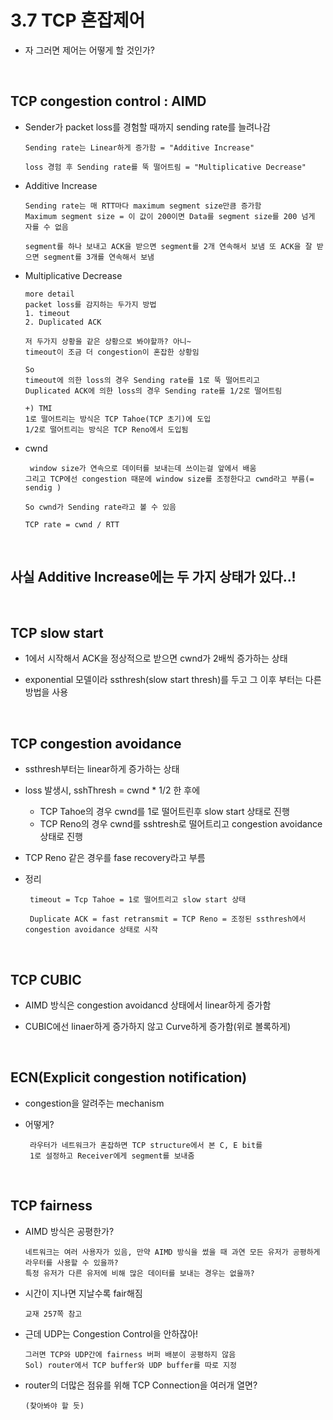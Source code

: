 3.7 TCP 혼잡제어
==============
* 자 그러면 제어는 어떻게 할 것인가?

<br/>

TCP congestion control : AIMD
---------------------------
* Sender가 packet loss를 경험할 때까지 sending rate를 늘려나감
  ```
  Sending rate는 Linear하게 증가함 = "Additive Increase"

  loss 경험 후 Sending rate를 뚝 떨어트림 = "Multiplicative Decrease"
  ```

* Additive Increase
  ```
  Sending rate는 매 RTT마다 maximum segment size만큼 증가함
  Maximum segment size = 이 값이 200이면 Data를 segment size를 200 넘게 자를 수 없음

  segment를 하나 보내고 ACK을 받으면 segment를 2개 연속해서 보냄 또 ACK을 잘 받으면 segment를 3개를 연속해서 보냄
  ```

* Multiplicative Decrease
  ```
  more detail
  packet loss를 감지하는 두가지 방법
  1. timeout
  2. Duplicated ACK

  저 두가지 상황을 같은 상황으로 봐야할까? 아니~
  timeout이 조금 더 congestion이 혼잡한 상황임

  So
  timeout에 의한 loss의 경우 Sending rate를 1로 뚝 떨어트리고
  Duplicated ACK에 의한 loss의 경우 Sending rate를 1/2로 떨어트림

  +) TMI
  1로 떨어트리는 방식은 TCP Tahoe(TCP 초기)에 도입
  1/2로 떨어트리는 방식은 TCP Reno에서 도입됨
  ```

* cwnd
  ```
   window size가 연속으로 데이터를 보내는데 쓰이는걸 앞에서 배움
  그리고 TCP에선 congestion 때문에 window size를 조정한다고 cwnd라고 부름(= sendig )

  So cwnd가 Sending rate라고 볼 수 있음

  TCP rate = cwnd / RTT
  ```
<br/>


## 사실 Additive Increase에는 두 가지 상태가 있다..!
<br/>

TCP slow start
------------------
* 1에서 시작해서 ACK을 정상적으로 받으면 cwnd가 2배씩 증가하는 상태

* exponential 모델이라 ssthresh(slow start thresh)를 두고 그 이후 부터는 다른 방법을 사용
  
<br/>

TCP congestion avoidance
-------------------
* ssthresh부터는 linear하게 증가하는 상태

* loss 발생시, sshThresh = cwnd * 1/2 한 후에
  - TCP Tahoe의 경우 cwnd를 1로 떨어트린후 slow start 상태로 진행
  - TCP Reno의 경우 cwnd를 sshtresh로 떨어트리고 congestion avoidance 상태로 진행

* TCP Reno 같은 경우를 fase recovery라고 부름

* 정리
  ```
   timeout = Tcp Tahoe = 1로 떨어트리고 slow start 상태
  
   Duplicate ACK = fast retransmit = TCP Reno = 조정된 ssthresh에서 congestion avoidance 상태로 시작
  ```
<br/>

TCP CUBIC
---------
* AIMD 방식은 congestion avoidancd 상태에서 linear하게 증가함

* CUBIC에선 linaer하게 증가하지 않고 Curve하게 증가함(위로 볼록하게)

<br/>

ECN(Explicit congestion notification)
-------------------------------------
* congestion을 알려주는 mechanism

* 어떻게?
  ```
   라우터가 네트워크가 혼잡하면 TCP structure에서 본 C, E bit를
   1로 설정하고 Receiver에게 segment를 보내줌
  ```

<br/>

TCP fairness
-------------
* AIMD 방식은 공평한가?
  ```
  네트워크는 여러 사용자가 있음, 만약 AIMD 방식을 썼을 때 과연 모든 유저가 공평하게 라우터를 사용할 수 있을까?
  특정 유저가 다른 유저에 비해 많은 데이터를 보내는 경우는 없을까?
  ```
* 시간이 지나면 지날수록 fair해짐
  ```
  교재 257쪽 참고
  ```

* 근데 UDP는 Congestion Control을 안하잖아!
  ```
  그러면 TCP와 UDP간에 fairness 버퍼 배분이 공평하지 않음
  Sol) router에서 TCP buffer와 UDP buffer를 따로 지정
  ```

* router의 더많은 점유를 위해 TCP Connection을 여러개 열면?
  ```
  (찾아봐야 할 듯)
  ```